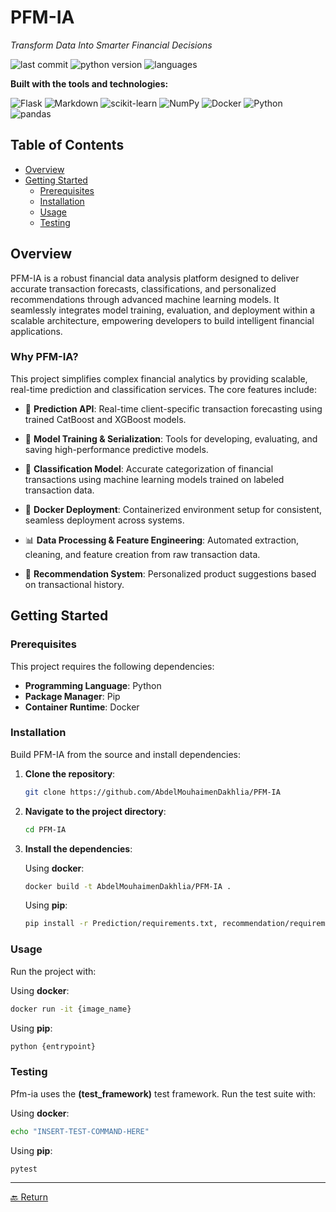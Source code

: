 # PFM-IA

*Transform Data Into Smarter Financial Decisions*

![last commit](https://img.shields.io/github/last-commit/AbdelMouhaimenDakhlia/PFM-IA)
![python version](https://img.shields.io/badge/python-97.4%25-blue)
![languages](https://img.shields.io/github/languages/count/AbdelMouhaimenDakhlia/PFM-IA)

**Built with the tools and technologies:**

![Flask](https://img.shields.io/badge/Flask-000000?style=flat&logo=flask&logoColor=white)
![Markdown](https://img.shields.io/badge/Markdown-000000?style=flat&logo=markdown&logoColor=white)
![scikit-learn](https://img.shields.io/badge/scikit--learn-F7931E?style=flat&logo=scikit-learn&logoColor=white)
![NumPy](https://img.shields.io/badge/NumPy-013243?style=flat&logo=numpy&logoColor=white)
![Docker](https://img.shields.io/badge/Docker-2496ED?style=flat&logo=docker&logoColor=white)
![Python](https://img.shields.io/badge/Python-3776AB?style=flat&logo=python&logoColor=white)
![pandas](https://img.shields.io/badge/pandas-150458?style=flat&logo=pandas&logoColor=white)

## Table of Contents

- [Overview](#overview)
- [Getting Started](#getting-started)
  - [Prerequisites](#prerequisites)
  - [Installation](#installation)
  - [Usage](#usage)
  - [Testing](#testing)

## Overview

PFM-IA is a robust financial data analysis platform designed to deliver accurate transaction forecasts, classifications, and personalized recommendations through advanced machine learning models. It seamlessly integrates model training, evaluation, and deployment within a scalable architecture, empowering developers to build intelligent financial applications.

### Why PFM-IA?

This project simplifies complex financial analytics by providing scalable, real-time prediction and classification services. The core features include:

- 🔮 **Prediction API**: Real-time client-specific transaction forecasting using trained CatBoost and XGBoost models.

- 🧠 **Model Training & Serialization**: Tools for developing, evaluating, and saving high-performance predictive models.
- 🧮 **Classification Model**: Accurate categorization of financial transactions using machine learning models trained on labeled transaction data.

- 🐳 **Docker Deployment**: Containerized environment setup for consistent, seamless deployment across systems.

- 📊 **Data Processing & Feature Engineering**: Automated extraction, cleaning, and feature creation from raw transaction data.

- 🎯 **Recommendation System**: Personalized product suggestions based on transactional history.

## Getting Started

### Prerequisites

This project requires the following dependencies:

- **Programming Language**: Python
- **Package Manager**: Pip
- **Container Runtime**: Docker

### Installation

Build PFM-IA from the source and install dependencies:

1. **Clone the repository**:
   ```bash
   git clone https://github.com/AbdelMouhaimenDakhlia/PFM-IA
   ```

2. **Navigate to the project directory**:
   ```bash
   cd PFM-IA
   ```

3. **Install the dependencies**:

   Using **docker**:
   ```bash
   docker build -t AbdelMouhaimenDakhlia/PFM-IA .
   ```

   Using **pip**:
   ```bash
   pip install -r Prediction/requirements.txt, recommendation/requirements.txt
   ```

### Usage

Run the project with:

Using **docker**:
```bash
docker run -it {image_name}
```

Using **pip**:
```bash
python {entrypoint}
```

### Testing

Pfm-ia uses the **(test_framework)** test framework. Run the test suite with:

Using **docker**:
```bash
echo "INSERT-TEST-COMMAND-HERE"
```

Using **pip**:
```bash
pytest
```

---

[🔙 Return](#table-of-contents)
